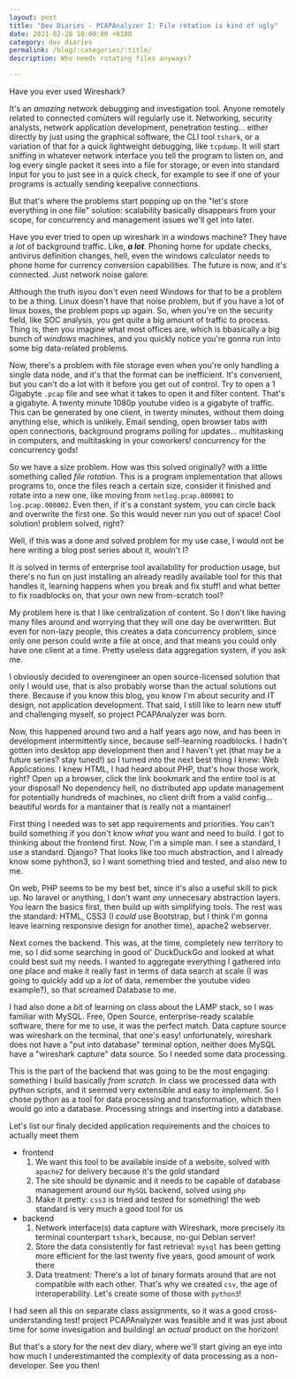 ```yaml
---
layout: post
title: "Dev Diaries - PCAPAnalyzer I: File rotation is kind of ugly"
date: 2021-02-28 10:00:00 +0100
category: dev diaries
permalink: /blog/:categories/:title/
description: Who needs rotating files anyways?

---
```


Have you ever used Wireshark?

It's an *amazing* network debugging and investigation tool. Anyone remotely related to connected comùters will regularly use it. Networking, security analysts, network application development, penetration testing... either directly by just using the graphical software, the CLI tool `tshark`, or a variation of that for a quick lightweight debugging, like `tcpdump`. It will start sniffing in whatever network interface you tell the program to listen on, and log every single packet it sees into a file for storage, or even into standard input for you to just see in a quick check, for example to see if one of your programs is actually sending keepalive connections.

But that's where the problems start popping up on the "let's store everything in one file" solution: scalability basically disappears from your scope, for concurrency and management issues we'll get into later.

Have you ever tried to open up wireshark in a windows machine? They have a *lot* of background traffic. Like, ***a lot***. Phoning home for update checks, antivirus definition changes, hell, even the windows calculator needs to phone home for currency conversion capabilities. The future is now, and it's connected. Just network noise galore. 

Although the truth isyou don't even need Windows for that to be a problem to be a thing. Linux doesn't have that noise problem, but if you have a lot of linux boxes, the problem pops up again. So, when you're on the security field, like SOC analysis, you get quite a big amount of traffic to process. Thing is, then you imagine what most offices are, which is bbasically a big bunch of *windows* machines, and you quickly notice you're gonna run into some big data-related problems. 

Now, there's a problem with file storage even when you're only handling a single data node, and it's that the format can be inefficient. It's convenient, but you can't do a lot with it before you get out of control. Try to open a 1 Gigabyte `.pcap` file and see what it takes to open it and filter content. That's a gigabyte. A twenty minute 1080p youtube video is a gigabyte of traffic. This can be generated by one client, in twenty minutes, without them doing anything else, which is unlikely. Email sending, open browser tabs with open connections, background programs polling for updates... multitasking in computers, and multitasking in your coworkers! concurrency for the concurrency gods!

So we have a size problem. How was this solved originally? with a little something called *file rotation*. This is a program implementation that allows programs to, once the files reach a certain size, consider it finished and rotate into a new one, like moving from `netlog.pcap.000001` to `log.pcap.000002`. Even then, if it's a constant system, you can circle back and overwrite the first one. So this would never run you out of space! Cool solution! problem solved, right?

Well, if this was a done and solved problem for my use case, I would not be here writing a blog post series about it, wouln't I?

It *is* solved in terms of enterprise tool availability for production usage, but there's no fun on just installing an already readily available tool for this that handles it, learning happens when you break and fix stuff! and what better to fix roadblocks on, that your own new from-scratch tool?

My problem here is that I like centralization of content. So I don't like having many files around and worrying that they will one day be overwritten. But even for non-lazy people, this creates a data concurrency problem, since only one person could write a file at once, and that means you could only have one client at a time. Pretty useless data aggregation system, if you ask me. 

I obviously decided to overengineer an open source-licensed solution that only I would use, that is also probably worse than the actual solutions out there. Because if you know this blog, you know I'm about security and IT design, not application development. That said, I still like to learn new stuff and challenging myself, so project PCAPAnalyzer was born.

Now, this happened around two and a half years ago now, and has been in development intermittently since, because self-learning roadblocks. I hadn't gotten into desktop app development then and I haven't yet (that may be a future series? stay tuned!) so I turned into the next best thing I knew: Web Applications. I knew HTML, I had heard about PHP, that's how those work, right? Open up a browser, click the link bookmark and the entire tool is at your disposal! No dependency hell, no distributed app update management for potentially hundreds of machines, no client drift from a valid config... beautiful words for a mantainer that is really not a mantainer!

First thing I needed was to set app requirements and priorities. You can't build something if you don't know *what* you want and need to build. I got to thinking about the frontend first. Now, I'm a simple man. I see a standard, I use a standard. Django? That looks like too much abstraction, and I already know some pyhthon3, so I want something tried and tested, and also new to me.

On web, PHP seems to be my best bet, since it's also a useful skill to pick up. No laravel or anything, I don't want *any* unnecesary abstraction layers. You learn the basics first, then build up with simplifying tools. The rest was the standard: HTML, CSS3 (I *could* use Bootstrap, but I think I'm gonna leave learning responsive design for another time), apache2 webserver.

Next comes the backend. This was, at the time, completely new territory to me, so I did some searching in good ol' DuckDuckGo and looked at what could best suit my needs. I wanted to aggregate everything I gathered into one place and make it really fast in terms of data search at scale (I was going to quickly add up a *lot* of data, remember the youtube video example?), so that screamed Database to me.

I had also done a bit of learning on class about the LAMP stack, so I was familiar with MySQL. Free, Open Source, enterprise-ready scalable software, there for me to use, it was the perfect match. Data capture source was wireshark on the terminal, that one's easy! unfortunately, wireshark does not have a "put into database" terminal option, neither does MySQL have a "wireshark capture" data source. So I needed some data processing.

This is the part of the backend that was going to be the most engaging: something I build basically *from scratch*. In class we processed data with python scripts, and it seemed very extensible and easy to implement. So I chose python as a tool for data processing and transformation, which then would go into a database. Processing strings and inserting into a database. 

Let's list our finaly decided application requirements and the choices to actually meet them

- frontend
	1. We want this tool to be available inside of a website, solved with `apache2` for delivery because it's the gold standard
	2. The site should be dynamic and it needs to be capable of database management around our `MySQL` backend, solved using `php`
	3. Make it pretty: `css3` is tried and tested for something! the web standard is very much a good tool for us
- backend
	1. Network interface(s) data capture with Wireshark, more precisely its terminal counterpart `tshark`, because, no-gui Debian server!
	2. Store the data consistently for fast retrieval: `mysql` has been getting more efficient for the last twenty five years, good amount of work there
	3. Data treatment: There's a lot of binary formats around that are not compatible with each other. That's why we created `csv`, the age of interoperability. Let's create some of those with `python3`!

I had seen all this on separate class assignments, so it was a good cross-understanding test! project PCAPAnalyzer was feasible and it was just about time for some invesigation and building! an *actual* product on the horizon! 

But that's a story for the next dev diary, where we'll start giving an eye into how much I underestimanted the complexity of data processing as a non-developer. See you then!

